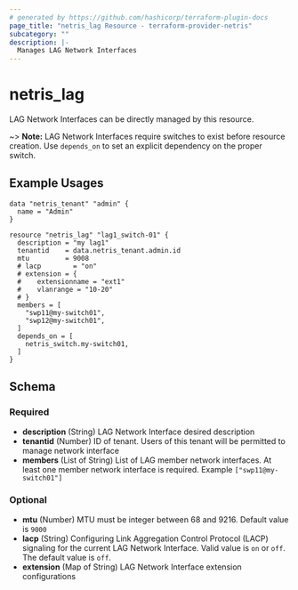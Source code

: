 ```yaml
---
# generated by https://github.com/hashicorp/terraform-plugin-docs
page_title: "netris_lag Resource - terraform-provider-netris"
subcategory: ""
description: |-
  Manages LAG Network Interfaces
---
```


# netris_lag

LAG Network Interfaces can be directly managed by this resource.

~> **Note:** LAG Network Interfaces require switches to exist before resource creation. Use `depends_on` to set an explicit dependency on the proper switch.
## Example Usages

```hcl
data "netris_tenant" "admin" {
  name = "Admin"
}

resource "netris_lag" "lag1_switch-01" {
  description = "my lag1"
  tenantid    = data.netris_tenant.admin.id
  mtu         = 9008
  # lacp        = "on"
  # extension = {
  #    extensionname = "ext1"
  #    vlanrange = "10-20"
  # }
  members = [
    "swp11@my-switch01",
    "swp12@my-switch01",
  ]
  depends_on = [
    netris_switch.my-switch01,
  ]
}

```

<!-- schema generated by tfplugindocs -->
## Schema

### Required

- **description** (String) LAG Network Interface desired description
- **tenantid** (Number) ID of tenant. Users of this tenant will be permitted to manage network interface
- **members** (List of String) List of LAG member network interfaces. At least one member network interface is required. Example `["swp11@my-switch01"]`

### Optional

- **mtu** (Number) MTU must be integer between 68 and 9216. Default value is `9000`
- **lacp** (String) Configuring Link Aggregation Control Protocol (LACP) signaling for the current LAG Network Interface. Valid value is `on` or `off`. The default value is `off`.
- **extension** (Map of String) LAG Network Interface extension configurations
